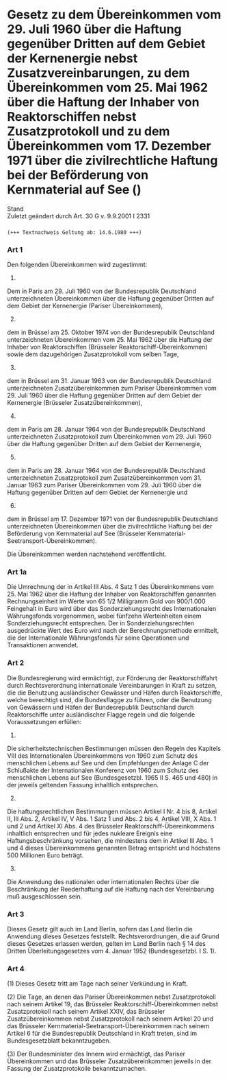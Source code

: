 Gesetz zu dem Übereinkommen vom 29. Juli 1960 über die Haftung gegenüber Dritten auf dem Gebiet der Kernenergie nebst Zusatzvereinbarungen, zu dem Übereinkommen vom 25. Mai 1962 über die Haftung der Inhaber von Reaktorschiffen nebst Zusatzprotokoll und zu dem Übereinkommen vom 17. Dezember 1971 über die zivilrechtliche Haftung bei der Beförderung von Kernmaterial auf See ()
========================================================================================================================================================================================================================================================================================================================================================================================

Stand  
Zuletzt geändert durch Art. 30 G v. 9.9.2001 I 2331

### 

```
(+++ Textnachweis Geltung ab: 14.6.1980 +++)
```

### Art 1

Den folgenden Übereinkommen wird zugestimmt:

1.  
Dem in Paris am 29. Juli 1960 von der Bundesrepublik Deutschland unterzeichneten Übereinkommen über die Haftung gegenüber Dritten auf dem Gebiet der Kernenergie (Pariser Übereinkommen),

2.  
dem in Brüssel am 25. Oktober 1974 von der Bundesrepublik Deutschland unterzeichneten Übereinkommen vom 25. Mai 1962 über die Haftung der Inhaber von Reaktorschiffen (Brüsseler Reaktorschiff-Übereinkommen) sowie dem dazugehörigen Zusatzprotokoll vom selben Tage,

3.  
dem in Brüssel am 31. Januar 1963 von der Bundesrepublik Deutschland unterzeichneten Zusatzübereinkommen zum Pariser Übereinkommen vom 29. Juli 1960 über die Haftung gegenüber Dritten auf dem Gebiet der Kernenergie (Brüsseler Zusatzübereinkommen),

4.  
dem in Paris am 28. Januar 1964 von der Bundesrepublik Deutschland unterzeichneten Zusatzprotokoll zum Übereinkommen vom 29. Juli 1960 über die Haftung gegenüber Dritten auf dem Gebiet der Kernenergie,

5.  
dem in Paris am 28. Januar 1964 von der Bundesrepublik Deutschland unterzeichneten Zusatzprotokoll zum Zusatzübereinkommen vom 31. Januar 1963 zum Pariser Übereinkommen vom 29. Juli 1960 über die Haftung gegenüber Dritten auf dem Gebiet der Kernenergie und

6.  
dem in Brüssel am 17. Dezember 1971 von der Bundesrepublik Deutschland unterzeichneten Übereinkommen über die zivilrechtliche Haftung bei der Beförderung von Kernmaterial auf See (Brüsseler Kernmaterial-Seetransport-Übereinkommen).

Die Übereinkommen werden nachstehend veröffentlicht.

### Art 1a

Die Umrechnung der in Artikel III Abs. 4 Satz 1 des Übereinkommens vom 25. Mai 1962 über die Haftung der Inhaber von Reaktorschiffen genannten Rechnungseinheit im Werte von 65 1/2 Milligramm Gold von 900/1.000 Feingehalt in Euro wird über das Sonderziehungsrecht des Internationalen Währungsfonds vorgenommen, wobei fünfzehn Werteinheiten einem Sonderziehungsrecht entsprechen. Der in Sonderziehungsrechten ausgedrückte Wert des Euro wird nach der Berechnungsmethode ermittelt, die der Internationale Währungsfonds für seine Operationen und Transaktionen anwendet.

### Art 2

Die Bundesregierung wird ermächtigt, zur Förderung der Reaktorschiffahrt durch Rechtsverordnung internationale Vereinbarungen in Kraft zu setzen, die die Benutzung ausländischer Gewässer und Häfen durch Reaktorschiffe, welche berechtigt sind, die Bundesflagge zu führen, oder die Benutzung von Gewässern und Häfen der Bundesrepublik Deutschland durch Reaktorschiffe unter ausländischer Flagge regeln und die folgende Voraussetzungen erfüllen:

1.  
Die sicherheitstechnischen Bestimmungen müssen den Regeln des Kapitels VIII des Internationalen Übereinkommens von 1960 zum Schutz des menschlichen Lebens auf See und den Empfehlungen der Anlage C der Schlußakte der Internationalen Konferenz von 1960 zum Schutz des menschlichen Lebens auf See (Bundesgesetzbl. 1965 II S. 465 und 480) in der jeweils geltenden Fassung inhaltlich entsprechen.

2.  
Die haftungsrechtlichen Bestimmungen müssen Artikel I Nr. 4 bis 8, Artikel II, III Abs. 2, Artikel IV, V Abs. 1 Satz 1 und Abs. 2 bis 4, Artikel VIII, X Abs. 1 und 2 und Artikel XI Abs. 4 des Brüsseler Reaktorschiff-Übereinkommens inhaltlich entsprechen und für jedes nukleare Ereignis eine Haftungsbeschränkung vorsehen, die mindestens dem in Artikel III Abs. 1 und 4 dieses Übereinkommens genannten Betrag entspricht und höchstens 500 Millionen Euro beträgt.

3.  
Die Anwendung des nationalen oder internationalen Rechts über die Beschränkung der Reederhaftung auf die Haftung nach der Vereinbarung muß ausgeschlossen sein.

### Art 3

Dieses Gesetz gilt auch im Land Berlin, sofern das Land Berlin die Anwendung dieses Gesetzes feststellt. Rechtsverordnungen, die auf Grund dieses Gesetzes erlassen werden, gelten im Land Berlin nach § 14 des Dritten Überleitungsgesetzes vom 4. Januar 1952 (Bundesgesetzbl. I S. 1).

### Art 4

(1) Dieses Gesetz tritt am Tage nach seiner Verkündung in Kraft.

(2) Die Tage, an denen das Pariser Übereinkommen nebst Zusatzprotokoll nach seinem Artikel 19, das Brüsseler Reaktorschiff-Übereinkommen nebst Zusatzprotokoll nach seinem Artikel XXIV, das Brüsseler Zusatzübereinkommen nebst Zusatzprotokoll nach seinem Artikel 20 und das Brüsseler Kernmaterial-Seetransport-Übereinkommen nach seinem Artikel 6 für die Bundesrepublik Deutschland in Kraft treten, sind im Bundesgesetzblatt bekanntzugeben.

(3) Der Bundesminister des Innern wird ermächtigt, das Pariser Übereinkommen und das Brüsseler Zusatzübereinkommen jeweils in der Fassung der Zusatzprotokolle bekanntzumachen.
